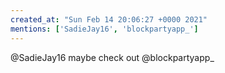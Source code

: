 ```yaml
---
created_at: "Sun Feb 14 20:06:27 +0000 2021"
mentions: ['SadieJay16', 'blockpartyapp_']
---
```


@SadieJay16 maybe check out @blockpartyapp_